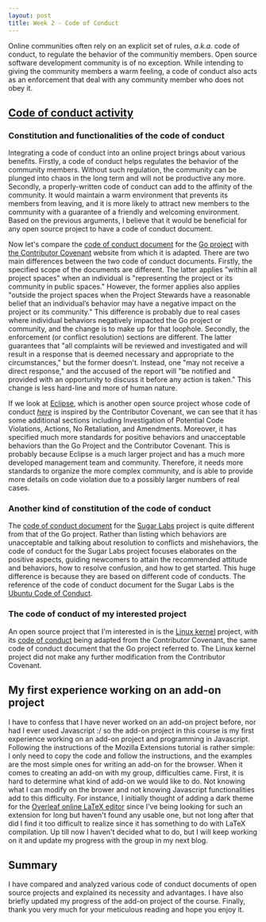 ```yaml
---
layout: post
title: Week 2 - Code of Conduct
---
```


Online communities often rely on an explicit set of rules, *a.k.a.* code of conduct, to regulate the behavior of the communitiy members. Open source software development community is of no exception. While intending to giving the community members a warm feeling, a code of conduct also acts as an enforcement that deal with any community member who does not obey it.

<!--more-->

## [Code of conduct activity](https://github.com/joannakl/ossd_materials/blob/master/activities/code_of_conduct_activity.md)

### Constitution and functionalities of the code of conduct

Integrating a code of conduct into an online project brings about various benefits. Firstly, a code of conduct helps regulates the behavior of the community members. Without such regulation, the community can be plunged into chaos in the long term and will not be productive any more. Secondly, a properly-written code of conduct can add to the affinity of the community. It would maintain a warm environment that prevents its members from leaving, and it is more likely to attract new members to the community with a guarantee of a friendly and welcoming environment. Based on the previous arguments, I believe that it would be beneficial for any open source project to have a code of conduct document.

Now let's compare the [code of conduct document](https://golang.org/conduct) for the [Go project](https://golang.org/) with [the Contributor Covenant](https://www.contributor-covenant.org/version/1/4/code-of-conduct) website from which it is adapted. There are two main differences between the two code of conduct documents. Firstly, the specified scope of the documents are different. The latter applies "within all project spaces" when an individual is "representing the project or its community in public spaces." However, the former applies also applies "outside the project spaces when the Project Stewards have a reasonable belief that an individual’s behavior may have a negative impact on the project or its community." This difference is probably due to real cases where individual behaviors negatively impacted the Go project or community, and the change is to make up for that loophole. Secondly, the enforcement (or conflict resolution) sections are different. The latter guarantees that "all complaints will be reviewed and investigated and will result in a response that is deemed necessary and appropriate to the circumstances," but the former doesn't. Instead, one "may not receive a direct response," and the accused of the report will "be notified and provided with an opportunity to discuss it before any action is taken." This change is less hard-line and more of human nature.

If we look at [Eclipse](https://www.eclipse.org/), which is another open source project whose code of conduct [*here*](https://www.eclipse.org/org/documents/Community_Code_of_Conduct.php) is inspired by the Contributor Covenant, we can see that it has some additional sections including Investigation of Potential Code Violations, Actions, No Retaliation, and Amendments. Moreover, it has specified much more standards for positive behaviors and unacceptable behaviors than the Go Project and the Contributor Covenant. This is probably because Eclipse is a much larger project and has a much more developed management team and community. Therefore, it needs more standards to organize the more complex community, and is able to provide more details on code violation due to a possibly larger numbers of real cases.

### Another kind of constitution of the code of conduct

The [code of conduct document](https://wiki.sugarlabs.org/go/Sugar_Labs/Legal/Code_of_Conduct) for the [Sugar Labs](https://sugarlabs.org/) project is quite different from that of the Go project. Rather than listing which behaviors are unacceptable and talking about resolution to conflicts and mishehaviors, the code of conduct for the Sugar Labs project focuses elaborates on the positive aspects, guiding newcomers to attain the recommended attitude and behaviors, how to resolve confusion, and how to get started. This huge difference is because they are based on different code of conducts. The reference of the code of conduct document for the Sugar Labs is the [Ubuntu Code of Conduct](https://ubuntu.com/community/governance/code-of-conduct).

### The code of conduct of my interested project

An open source project that I'm interested in is the [Linux kernel](https://www.kernel.org/) project, with its [code of conduct](https://www.kernel.org/doc/html/latest/process/code-of-conduct.html) being adapted from the Contributor Covenant, the same code of conduct document that the Go project referred to. The Linux kernel project did not make any further modification from the Contributor Covenant.

## My first experience working on an add-on project

I have to confess that I have never worked on an add-on project before, nor had I ever used Javascript :/ so the add-on project in this course is my first experience working on an add-on project and programming in Javascript. Following the instructions of the Mozilla Extensions tutorial is rather simple: I only need to copy the code and follow the instructions, and the examples are the most simple ones for writing an add-on for the browser. When it comes to creating an add-on with my group, difficulties came. First, it is hard to determine what kind of add-on we would like to do. Not knowing what I can modify on the brower and not knowing Javascript functionalities add to this difficulty. For instance, I initially thought of adding a dark theme for the [Overleaf online LaTeX editor](https://www.overleaf.com/) since I've being looking for such an extension for long but haven't found any usable one, but not long after that did I find it too difficult to realize since it has something to do with LaTeX compilation. Up till now I haven't decided what to do, but I will keep working on it and update my progress with the group in my next blog.

## Summary

I have compared and analyzed various code of conduct documents of open source projects and explained its necessity and advantages. I have also briefly updated my progress of the add-on project of the course. Finally, thank you very much for your meticulous reading and hope you enjoy it.
